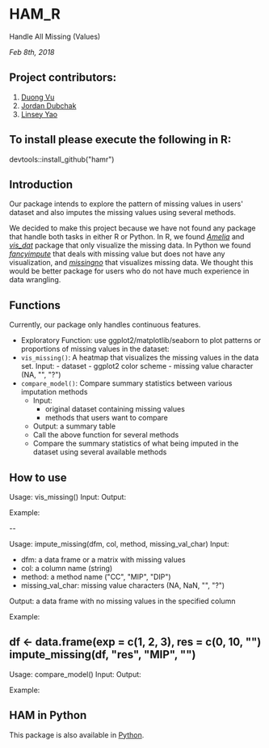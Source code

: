 # HAM_R

Handle All Missing (Values) 

*Feb 8th, 2018*

## Project contributors:

1. [Duong Vu](https://github.com/DuongVu39)
2. [Jordan Dubchak](https://github.com/jdubchak)
3. [Linsey Yao](https://github.com/yllz)

## To install please execute the following in R:

devtools::install_github("hamr")

## Introduction

Our package intends to explore the pattern of missing values in users' dataset and also imputes the missing values using several methods. 

We decided to make this project because we have not found any package that handle both tasks in either R or Python. In R, we found *[Amelia](https://cran.r-project.org/web/packages/Amelia/Amelia.pdf)* and *[vis_dat](https://cran.r-project.org/web/packages/visdat/visdat.pdf)* package that only visualize the missing data. In Python we found *[fancyimpute](https://pypi.python.org/pypi/fancyimpute)* that deals with missing value but does not have any visualization, and *[missingno](https://github.com/ResidentMario/missingno)* that visualizes missing data. We thought this would be better package for users who do not have much experience in data wrangling.

## Functions

Currently, our package only handles continuous features.

- Exploratory Function: use ggplot2/matplotlib/seaborn to plot patterns or proportions of missing values in the dataset:
- `vis_missing()`: A heatmap that visualizes the missing values in the data set.
    Input:
        - dataset
        - ggplot2 color scheme
        - missing value character (NA, "", "?")
- `compare_model()`: Compare summary statistics between various imputation methods
    - Input: 
      - original dataset containing missing values 
      - methods that users want to compare
    - Output: a summary table
    - Call the above function for several methods
    - Compare the summary statistics of what being imputed in the dataset using several available methods

## How to use

Usage: vis_missing()
Input: 
Output: 

Example:


--

Usage: impute_missing(dfm, col, method, missing_val_char)
Input: 

- dfm: a data frame or a matrix with missing values
- col: a column name (string)
- method: a method name ("CC", "MIP", "DIP")
- missing_val_char: missing value characters (NA, NaN, "", "?")

Output: a data frame with no missing values in the specified column

Example:

df <- data.frame(exp = c(1, 2, 3), res = c(0, 10, "")
impute_missing(df, "res", "MIP", "")
--

Usage: compare_model()
Input: 
Output: 

Example:


## HAM in Python 
This package is also available in [Python](https://github.com/UBC-MDS/HAM_Python). 

